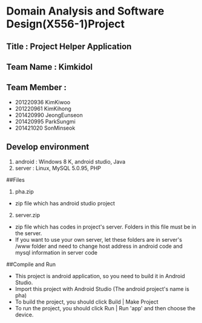 # Domain Analysis and Software Design(X556-1)Project

## Title : Project Helper Application

## Team Name : Kimkidol

## Team Member : 
+ 201220936 KimKiwoo
+ 201220961 KimKihong
+ 201420990 JeongEunseon
+ 201420995 ParkSungmi
+ 201421020 SonMinseok


## Develop environment
1. android : Windows 8 K, android studio, Java
2. server : Linux, MySQL 5.0.95, PHP


##Files
1. pha.zip
+ zip file which has android studio project
2. server.zip
+ zip file which has codes in project's server. Folders in this file must be in the server.
+ If you want to use your own server, let these folders are in server's /www folder and need to change host address in android code and mysql information in server code


##Compile and Run
+ This project is android application, so you need to build it in Android Studio. 
+ Import this project with Android Studio (The android project's name is pha)
+ To build the project, you should click Build | Make Project
+ To run the project, you should click Run | Run 'app' and then choose the device.


